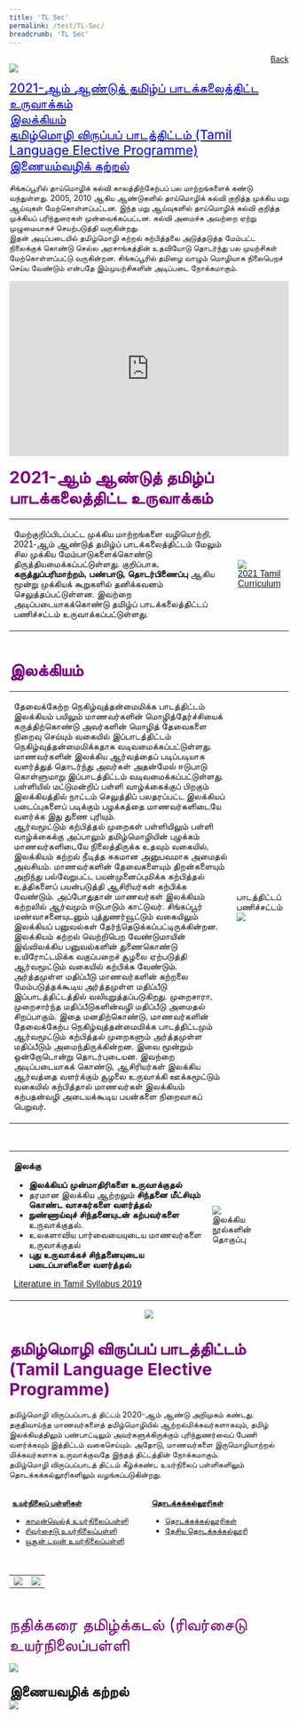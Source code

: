 ```yaml
---
title: 'TL Sec'
permalink: /test/TL-Sec/
breadcrumb: 'TL Sec'
---
```

<html>
<body>
<style>
 table {
  font-family: arial, sans-serif;
  border-collapse: collapse;
  width: 100%;
}

td{
  border: 1px solid #dddddd;
  text-align: left;
  padding: 8px;
  width:60%;
}
.btab{

  width:0%;
}
  .tab img{
   width: 80%;
 }
  * {
  box-sizing: border-box;
}

 .tab table {
   display: none;
}
.tab table:target {
  display: block;
}
  .column {
  float: left;
  width: 80%;
  padding: 5px;
}
.atab label {
    position: relative;
    display: block;
    background: #d14165;
    color: #fff;
    font-weight: 700;
    padding: 10px;
    cursor: pointer;
 }
 .row {
    display: flex;
    height: 7%;
}
.row:not(.is-desktop) {
    display: flex;
    height: auto;
}
 .atab label::after {
  content: "+";
  font-size: 22px;
  position: absolute;
  right: 10px;
  top: 7px;
  transition: all 0.4s;
}
 iframe{
border : 0;
width:100%;
}
 .atab input[type=checkbox]:checked + label::after,
.atab input[type=radio]:checked + label::after {
    content: 'x';
    right: 14px;
    top: 7px;
  //transform:rotate(-225deg);
   /* transform: rotate(90deg); */
}
.tab-content {
  overflow: hidden;
  display: none;
  width:100%; 
}
.atab{
  margin-bottom: 5px;
  width:100%;  
}
 
</style>
<a href="/gallery/தமிழ்மொழிக்-காட்சிக்கூடம்-tamil-exhibitions-a/moe-curriculum/" style="float:right;">Back</a><br/>
<img src="/images/TL-Sec_Header.jpg">
<p>
<a href="#C1" style="font-size:23px"><span style="color:blue;">2021-ஆம் ஆண்டுத் தமிழ்ப் பாடக்கலைத்திட்ட உருவாக்கம்
</span></a><br/>
 <a href="#C2" style="font-size:23px"><span style="color:blue;">இலக்கியம்
</span></a><br/>
<a href="#C3" style="font-size:23px"><span style="color:blue;">தமிழ்மொழி விருப்பப் பாடத்திட்டம்
(Tamil Language Elective Programme)
</span></a><br/>
<a href="#C4" style="font-size:23px"><span style="color:blue;">இணையம்வழிக் கற்றல்
</span></a><br/><br/>
சிங்கப்பூரில் தாய்மொழிக் கல்வி காலத்திற்கேற்பப் பல மாற்றங்களைக் கண்டு வந்துள்ளது. 2005, 2010 ஆகிய ஆண்டுகளில் தாய்மொழிக் கல்வி குறித்த முக்கிய மறு ஆய்வுகள் மேற்கொள்ளப்பட்டன.  இந்த  மறு ஆய்வுகளில் தாய்மொழிக் கல்வி குறித்த முக்கியப் பரிந்துரைகள் முன்வைக்கப்பட்டன. கல்வி அமைச்சு அவற்றை ஏற்று முழுமையாகச் செயற்படுத்தி வருகின்றது.
<br/>
இதன் அடிப்படையில் தமிழ்மொழி கற்றல் கற்பித்தலை அடுத்தடுத்த மேம்பட்ட நிலைக்குக் கொண்டு செல்ல அரசாங்கத்தின் உதவியோடு தொடர்ந்து பல முயற்சிகள் மேற்கொள்ளப்பட்டு வருகின்றன. சிங்கப்பூரில் தமிழை வாழும் மொழியாக நிலைபெறச் செய்ய வேண்டும் என்பதே இம்முயற்சிகளின் அடிப்படை நோக்கமாகும்.
<br/></p>
 <iframe  width="560" height="315" src="https://www.youtube.com/embed/QJk6HzQjyJ8" frameborder="0" allow="accelerometer; autoplay; encrypted-media; gyroscope; picture-in-picture" allowfullscreen></iframe><br/>
 <h4 id="C1"><span style="font-size:30px;color:purple;">2021-ஆம் ஆண்டுத் தமிழ்ப் பாடக்கலைத்திட்ட உருவாக்கம்
 </span></h4>
<table>
  <tr>
    <td><p>மேற்குறிப்பிடப்பட்ட முக்கிய மாற்றங்களை வழியொற்றி, 2021-ஆம் ஆண்டுத் தமிழ்ப் பாடக்கலைத்திட்டம் மேலும் சில முக்கிய மேம்பாடுகளைக்கொண்டு திருத்தியமைக்கப்பட்டுள்ளது. குறிப்பாக, <strong>கருத்துப்பரிமாற்றம், பண்பாடு, தொடர்பிணைப்பு </strong>ஆகிய மூன்று முக்கியக் கூறுகளில் தனிக்கவனம் செலுத்தப்பட்டுள்ளன.  இவற்றை அடிப்படையாகக்கொண்டு தமிழ்ப் பாடக்கலைத்திட்டப் பணிச்சட்டம் உருவாக்கப்பட்டுள்ளது. </p></td>
    <td><img src="/images/TL-Sec-Curriculum.jpg">
     <br/> <a href="#" target="_blank">2021 Tamil Curriculum</a></td>
 </tr> 
 </table>
 <br/>
 <h4 id="C2"><span style="font-size:30px;color:purple;">இலக்கியம்
 </span></h4>
<table>
 <tr>
  <td><p>
   தேவைக்கேற்ற நெகிழ்வுத்தன்மைமிக்க பாடத்திட்டம்
இலக்கியம் பயிலும் மாணவர்களின் மொழித்தேர்ச்சியைக் கருத்திற்கொண்டு அவர்களின் மொழித் தேவைகளை நிறைவு செய்யும் வகையில் இப்பாடத்திட்டம் நெகிழ்வுத்தன்மைமிக்கதாக வடிவமைக்கப்பட்டுள்ளது. மாணவர்களின் இலக்கிய ஆர்வத்தைப் படிப்படியாக வளர்த்துத் தொடர்ந்து அவர்கள் அதன்மேல் ஈடுபாடு கொள்ளுமாறு இப்பாடத்திட்டம் வடிவமைக்கப்பட்டுள்ளது. பள்ளியில் மட்டுமன்றிப் பள்ளி வாழ்க்கைக்குப் பிறகும் இலக்கியத்தில் நாட்டம் செலுத்திப் பலதரப்பட்ட இலக்கியப் படைப்புகளைப் படிக்கும் பழக்கத்தை மாணவர்களிடையே வளர்க்க இது துணை புரியும்.<br/>
   ஆர்வமூட்டும் கற்பித்தல் முறைகள்
பள்ளியிலும் பள்ளி வாழ்க்கைக்கு அப்பாலும் தமிழ்மொழியின் புழக்கம் மாணவர்களிடையே நிலைத்திருக்க உதவும் வகையில், இலக்கியம் கற்றல் நீடித்த சுகமான அனுபவமாக அமைதல் அவசியம். மாணவர்களின் தேவைகளையும் திறன்களையும் அறிந்து பல்வேறுபட்ட பயன்முனைப்புமிக்க கற்பித்தல் உத்திகளைப் பயன்படுத்தி ஆசிரியர்கள் கற்பிக்க வேண்டும். அப்போதுதான் மாணவர்கள் இலக்கியம் கற்றலில் ஆர்வமும் ஈடுபாடும் காட்டுவர். சிங்கப்பூர் மண்வாசனையுடனும் புத்துணர்வூட்டும் வகையிலும் இலக்கியப் பனுவல்கள் தேர்ந்தெடுக்கப்பட்டிருக்கின்றன. இலக்கியம் கற்றல் வெற்றிபெற வேண்டுமாயின் இவ்விலக்கிய பனுவல்களின் துணைகொண்டு உயிரோட்டமிக்க வகுப்பறைச் சூழலை ஏற்படுத்தி ஆர்வமூட்டும் வகையில் கற்பிக்க வேண்டும். <br/>
   அர்த்தமுள்ள மதிப்பீடு
மாணவர்களின் கற்றலை மேம்படுத்தக்கூடிய அர்த்தமுள்ள மதிப்பீடு இப்பாடத்திட்டத்தில் வலியுறுத்தப்படுகிறது. முறைசாரா, முறைசார்ந்த மதிப்பீடுகளின்வழி மதிப்பீடு அமைதல் சிறப்பாகும். இதை மனதிற்கொண்டு, மாணவர்களின் தேவைக்கேற்ப நெகிழ்வுத்தன்மைமிக்க பாடத்திட்டமும் ஆர்வமூட்டும் கற்பித்தல் முறைகளும் அர்த்தமுள்ள மதிப்பீடும் அமைந்திருக்கின்றன. இவை மூன்றும் ஒன்றோடொன்று தொடர்புடையன. இவற்றை அடிப்படையாகக் கொண்டு, ஆசிரியர்கள் இலக்கிய ஆர்வத்தை வளர்க்கும் சூழலை உருவாக்கி ஊக்கமூட்டும் வகையில் கற்பித்தால் மாணவர்கள் இலக்கியம் கற்பதன்வழி அடையக்கூடிய பயன்களை நிறைவாகப் பெறுவர்.
</p></td>
  <td>
  <p>பாடத்திட்டப் பணிச்சட்டம் <br/>
   <img src="/images/TL-Sec-right1.png">
</p></td></tr>
 </table>
 <br/>
 <table>
 <tr>
  <td><p> <strong>இலக்கு </strong>
   <br/>
   <ul>
    <li> <strong> இலக்கியப் முன்மாதிரிகளை உருவாக்குதல் </strong>
</li>
    <li>தரமான இலக்கிய ஆற்றலும் <strong>சிந்தனை மீட்சியும் கொண்ட வாசகர்களை வளர்த்தல் </strong>
</li>
    <li> <strong>நுண்ணாய்வுச் சிந்தனையுடன் கற்பவர்களை </strong> உருவாக்குதல்.
</li>
       <li>உலகளாவிய பார்வையையுடைய மாணவர்களை உருவாக்குதல்
</li>
    <li> <strong> புது உருவாக்கச் சிந்தனையுடைய படைப்பாளிகளை வளர்த்தல் </strong>
</li>
   </ul>
   <a href="#" target="_blank">Literature in Tamil Syllabus 2019
</a>
 </p></td>
   <td> <img src="/images/TL-Sec-right2.png"><br/>
  இலக்கிய நூல்களின் தொகுப்பு
</td>
 </tr>
 </table>
 <center>
 <img src="/images/TL-Sec-Literature.jpg">
</center>
<br/>
 <h4 id="C3"><span style="font-size:30px;color:purple;">தமிழ்மொழி விருப்பப் பாடத்திட்டம்
(Tamil Language Elective Programme)
 </span>
</h4>
<p>தமிழ்மொழி விருப்பப்பாடத் திட்டம் 2020-ஆம் ஆண்டு அறிமுகம் கண்டது. தகுதிவாய்ந்த மாணவர்களைத் தமிழ்மொழியில் ஆற்றல்மிக்கவர்களாகவும், தமிழ் இலக்கியத்திலும் பண்பாட்டிலும் அவர்களுக்கிருக்கும் புரிந்துணர்வைப் பேணி வளர்க்கவும் இத்திட்டம் வகைசெய்யும். அதோடு, மாணவர்களை இருமொழியாற்றல் மிக்கவர்களாக உருவாக்குவதே இந்தத் திட்டத்தின் நோக்கமாகும். <br/>
 தமிழ்மொழி விருப்பப்பாடத் திட்டம் கீழ்க்கண்ட உயர்நிலைப் பள்ளிகளிலும் தொடக்கக்கல்லூரிகளிலும் வழங்கப்படுகின்றது. <br/> </p>
 <div class="row">
 <div class="column">
  <a href="/Gallery/tlep-sec-infosheet-students-2019.pdf " target="_blank"><p><strong>உயர்நிலைப் பள்ளிகள்
   </strong> <br/>
   <ul>
   <li>காமன்வெல்த் உயர்நிலைப்பள்ளி</li>
   <li>ரிவர்சைடு உயர்நிலைப்பள்ளி</li>
   <li>யூசூன் டவுன் உயர்நிலைப்பள்ளி
</li></ul>
   </p></a>
  </div> 
 <div class="column">
   <a href="/Gallery/tlep-jc_infosheet_students.pdf " target="_blank"><p><strong>தொடக்கக்கல்லூரிகள்
    </strong> <br/>
   <ul>
   <li>தொடக்கக்கல்லூரிகள்
</li>
<li>தேசிய தொடக்கக்கல்லூரி
</li>
  </ul></p></a>
   </div> 
   </div>
   <br/>

 <table style="width:100%">
  <tr>
    <td class="btab"><img src="/images/TL-Sec-left1.png"></td>
    <td class="btab"><img src="/images/TL-Sec-left2.png"></td>
 </tr>
</table>

<br/>
 <p><span style="font-size:30px;color:purple;">நதிக்கரை தமிழ்க்கடல் (ரிவர்சைடு உயர்நிலைப்பள்ளி
</span></p>
 <img src="/images/TL-PreU-Strategies.jpg">
 
 <h4 id="C4"><span style="font-size:25px;">இணையவழிக் கற்றல் </span> <br/>
<img src="/images/TL-Sec_onlineLearning.jpg">

<div class="btntop"><a href="#top" style="text-decoration:none;"><span style="color:white"><b>Top</b></span></a></div>

